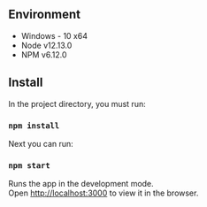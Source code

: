 ## Environment 
* Windows - 10 x64
* Node v12.13.0
* NPM v6.12.0

## Install

In the project directory, you must run:

### `npm install`

Next you can run:
### `npm start`

Runs the app in the development mode.<br />
Open [http://localhost:3000](http://localhost:3000) to view it in the browser.